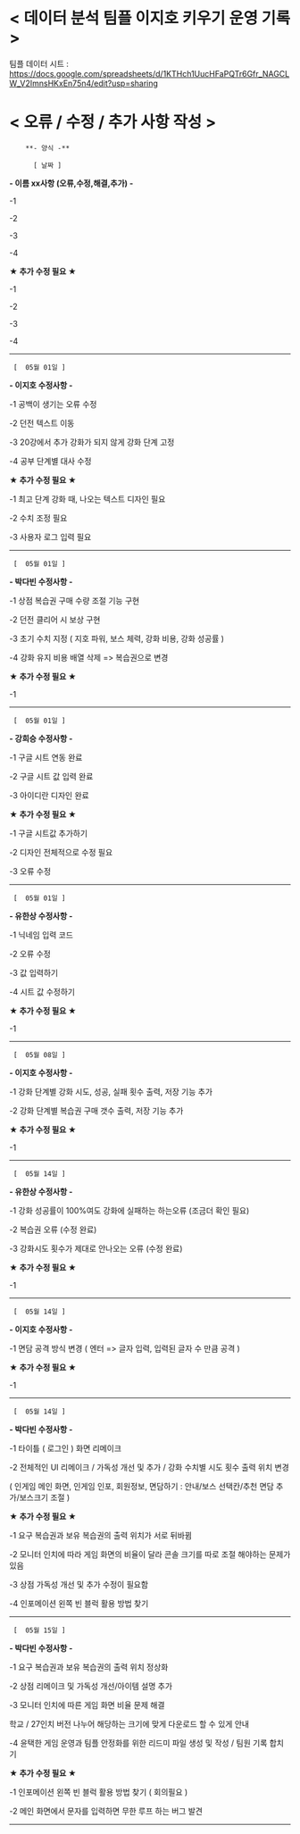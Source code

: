 < 데이터 분석 팀플 이지호 키우기 운영 기록 >
=========================================

팀플 데이터 시트 : https://docs.google.com/spreadsheets/d/1KTHch1UucHFaPQTr6Gfr_NAGCLW_V2ImnsHKxEn75n4/edit?usp=sharing



< 오류 / 수정 / 추가 사항 작성 >
==============================
         
        **- 양식 -** 
         
          [ 날짜 ]

**- 이름 xx사항 (오류,수정,해결,추가) -**

-1

-2 

-3

-4

   
   **★ 추가 수정 필요 ★**

-1

-2

-3

-4
     
------------------------------------------------------------------------------------------------------------------

     [  05월 01일 ] 

   **- 이지호 수정사항 -**

-1 공백이 생기는 오류 수정

-2 던전 텍스트 이동

-3 20강에서 추가 강화가 되지 않게 강화 단계 고정

-4 공부 단계별 대사 수정

   
   **★ 추가 수정 필요 ★**

-1 최고 단계 강화 때, 나오는 텍스트 디자인 필요

-2 수치 조정 필요

-3 사용자 로그 입력 필요

------------------------------------------------------------------------------------------------------------------

     [  05월 01일 ] 

   **- 박다빈 수정사항 -**

-1 상점  복습권 구매 수량 조절 기능 구현

-2 던전 클리어 시 보상 구현 

-3 초기 수치 지정 ( 지호 파워, 보스 체력, 강화 비용, 강화 성공률 )

-4 강화 유지 비용 배열 삭제 => 복습권으로 변경

  
   **★ 추가 수정 필요 ★**

-1

------------------------------------------------------------------------------------------------------------------

     [  05월 01일 ]

   **- 강희승 수정사항 -**

-1 구글 시트 연동 완료

-2 구글 시트 값 입력 완료

-3 아이디란 디자인 완료


   **★ 추가 수정 필요 ★**

-1 구글 시트값 추가하기

-2 디자인 전체적으로 수정 필요

-3 오류 수정

------------------------------------------------------------------------------------------------------------------

     [  05월 01일 ] 

   **- 유한상 수정사항 -**

-1 닉네임 입력 코드

-2 오류 수정  

-3 값 입력하기

-4 시트 값 수정하기


   **★ 추가 수정 필요 ★**

-1

------------------------------------------------------------------------------------------------------------------

     [  05월 08일 ]

   **- 이지호 수정사항 -**

-1 강화 단계별 강화 시도, 성공, 실패 횟수 출력, 저장 기능 추가

-2 강화 단계별 복습권 구매 갯수 출력, 저장 기능 추가


   **★ 추가 수정 필요 ★**

-1

------------------------------------------------------------------------------------------------------------------

     [  05월 14일 ]

   **- 유한상 수정사항 -**

-1 강화 성공률이 100%여도 강화에 실패하는 하는오류 (조금더 확인 필요)

-2 복습권 오류 (수정 완료)

-3 강화시도 횟수가 제대로 안나오는 오류 (수정 완료)


   **★ 추가 수정 필요 ★**

-1

------------------------------------------------------------------------------------------------------------------

     [  05월 14일 ]

   **- 이지호 수정사항 -**

-1 면담 공격 방식 변경 ( 엔터 => 글자 입력, 입력된 글자 수 만큼 공격 )


   **★ 추가 수정 필요 ★**

-1

------------------------------------------------------------------------------------------------------------------
     
     [  05월 14일 ]

   **- 박다빈 수정사항 -**

-1 타이틀 ( 로그인 ) 화면 리메이크

-2 전체적인 UI 리메이크 / 가독성 개선 및 추가 / 강화 수치별 시도 횟수 출력 위치 변경 

( 인게임 메인 화면, 인게임 인포, 회원정보, 면담하기 : 안내/보스 선택칸/추천 면담 추가/보스크기 조절 )


   **★ 추가 수정 필요 ★**

-1 요구 복습권과  보유 복습권의 출력 위치가 서로 뒤바뀜 

-2 모니터 인치에 따라 게임 화면의 비율이 달라 콘솔 크기를 따로 조절 해야하는 문제가 있음

-3 상점 가독성 개선 및 추가 수정이 필요함 

-4 인포메이션 왼쪽 빈 블럭 활용 방법 찾기 

------------------------------------------------------------------------------------------------------------------

     [  05월 15일 ]

   **- 박다빈 수정사항 -**

-1 요구 복습권과  보유 복습권의 출력 위치 정상화

-2 상점 리메이크 및 가독성 개선/아이템 설명 추가 

-3 모니터 인치에 따른 게임 화면 비율 문제 해결 

학교 / 27인치 버전 나누어 해당하는 크기에 맞게 다운로드 할 수 있게 안내

-4 윤택한 게임 운영과 팀플 안정화를 위한 리드미 파일 생성 및 작성 / 팀원 기록 합치기  


   **★ 추가 수정 필요 ★**

-1 인포메이션 왼쪽 빈 블럭 활용 방법 찾기 ( 회의필요 )

-2 메인 화면에서 문자를 입력하면 무한 루프 하는 버그 발견 

------------------------------------------------------------------------------------------------------------------


